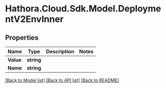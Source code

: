 # Hathora.Cloud.Sdk.Model.DeploymentV2EnvInner

## Properties

Name | Type | Description | Notes
------------ | ------------- | ------------- | -------------
**Value** | **string** |  | 
**Name** | **string** |  | 

[[Back to Model list]](../README.md#documentation-for-models) [[Back to API list]](../README.md#documentation-for-api-endpoints) [[Back to README]](../README.md)

